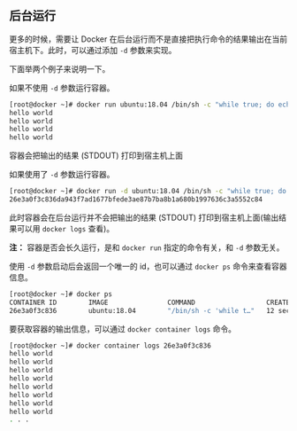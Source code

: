## 后台运行

更多的时候，需要让 Docker 在后台运行而不是直接把执行命令的结果输出在当前宿主机下。此时，可以通过添加 `-d` 参数来实现。

下面举两个例子来说明一下。

如果不使用 `-d` 参数运行容器。

```bash
[root@docker ~]# docker run ubuntu:18.04 /bin/sh -c "while true; do echo hello world; sleep 1; done"
hello world
hello world
hello world
hello world
```

容器会把输出的结果 (STDOUT) 打印到宿主机上面

如果使用了 `-d` 参数运行容器。

```bash
[root@docker ~]# docker run -d ubuntu:18.04 /bin/sh -c "while true; do echo hello world; sleep 1; done"
26e3a0f3c836da943f7ad1677bfede3ae87b7ba8b1a680b1997636c3a5552c84
```

此时容器会在后台运行并不会把输出的结果 (STDOUT) 打印到宿主机上面(输出结果可以用 `docker logs` 查看)。

**注：** 容器是否会长久运行，是和 `docker run` 指定的命令有关，和 `-d` 参数无关。

使用 `-d` 参数启动后会返回一个唯一的 id，也可以通过 `docker ps` 命令来查看容器信息。

```bash
[root@docker ~]# docker ps
CONTAINER ID        IMAGE               COMMAND                  CREATED             STATUS              PORTS               NAMES
26e3a0f3c836        ubuntu:18.04        "/bin/sh -c 'while t…"   12 seconds ago      Up 11 seconds                           frosty_johnson
```

要获取容器的输出信息，可以通过 `docker container logs` 命令。

```bash
[root@docker ~]# docker container logs 26e3a0f3c836
hello world
hello world
hello world
hello world
hello world
hello world
hello world
hello world
. . .
```

